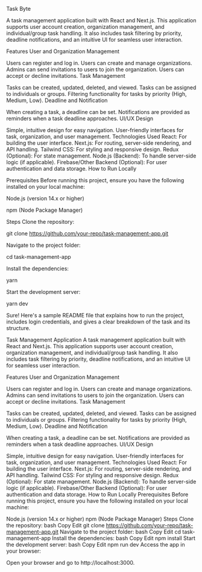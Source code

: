 Task Byte

A task management application built with React and Next.js. This application supports user account creation, organization management, and individual/group task handling. It also includes task filtering by priority, deadline notifications, and an intuitive UI for seamless user interaction.

Features
User and Organization Management

Users can register and log in.
Users can create and manage organizations.
Admins can send invitations to users to join the organization.
Users can accept or decline invitations.
Task Management

Tasks can be created, updated, deleted, and viewed.
Tasks can be assigned to individuals or groups.
Filtering functionality for tasks by priority (High, Medium, Low).
Deadline and Notification

When creating a task, a deadline can be set.
Notifications are provided as reminders when a task deadline approaches.
UI/UX Design

Simple, intuitive design for easy navigation.
User-friendly interfaces for task, organization, and user management.
Technologies Used
React: For building the user interface.
Next.js: For routing, server-side rendering, and API handling.
Tailwind CSS: For styling and responsive design.
Redux (Optional): For state management.
Node.js (Backend): To handle server-side logic (if applicable).
Firebase/Other Backend (Optional): For user authentication and data storage.
How to Run Locally

Prerequisites
Before running this project, ensure you have the following installed on your local machine:

Node.js (version 14.x or higher)

npm (Node Package Manager)

Steps
Clone the repository:


git clone https://github.com/your-repo/task-management-app.git

Navigate to the project folder:


cd task-management-app

Install the dependencies:

yarn

Start the development server:

yarn dev


Sure! Here's a sample README file that explains how to run the project, includes login credentials, and gives a clear breakdown of the task and its structure.

Task Management Application
A task management application built with React and Next.js. This application supports user account creation, organization management, and individual/group task handling. It also includes task filtering by priority, deadline notifications, and an intuitive UI for seamless user interaction.

Features
User and Organization Management

Users can register and log in.
Users can create and manage organizations.
Admins can send invitations to users to join the organization.
Users can accept or decline invitations.
Task Management

Tasks can be created, updated, deleted, and viewed.
Tasks can be assigned to individuals or groups.
Filtering functionality for tasks by priority (High, Medium, Low).
Deadline and Notification

When creating a task, a deadline can be set.
Notifications are provided as reminders when a task deadline approaches.
UI/UX Design

Simple, intuitive design for easy navigation.
User-friendly interfaces for task, organization, and user management.
Technologies Used
React: For building the user interface.
Next.js: For routing, server-side rendering, and API handling.
Tailwind CSS: For styling and responsive design.
Redux (Optional): For state management.
Node.js (Backend): To handle server-side logic (if applicable).
Firebase/Other Backend (Optional): For user authentication and data storage.
How to Run Locally
Prerequisites
Before running this project, ensure you have the following installed on your local machine:

Node.js (version 14.x or higher)
npm (Node Package Manager)
Steps
Clone the repository:
bash
Copy
Edit
git clone https://github.com/your-repo/task-management-app.git
Navigate to the project folder:
bash
Copy
Edit
cd task-management-app
Install the dependencies:
bash
Copy
Edit
npm install
Start the development server:
bash
Copy
Edit
npm run dev
Access the app in your browser:

Open your browser and go to http://localhost:3000.


